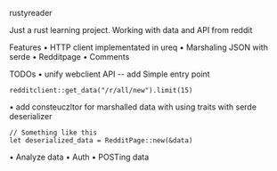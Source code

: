 
rustyreader

Just a rust learning project. Working with data and API from reddit

Features
• HTTP client implementated in ureq
• Marshaling JSON with serde
• Redditpage
• Comments

TODOs
• unify webclient API -- add Simple entry point

```
redditclient::get_data("/r/all/new").limit(15)
```


• add consteuczltor for marshalled data with using traits with serde deserializer

```
// Something like this
let deserialized_data = RedditPage::new(&data)
```

• Analyze data
• Auth
• POSTing data

